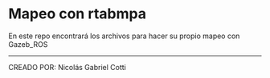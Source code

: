 <h1>Mapeo con rtabmpa</h1>
<p>En este repo encontrará los archivos para hacer su propio mapeo con Gazeb_ROS</p>
<hr/>
<p>CREADO POR: Nicolás Gabriel Cotti</p>
